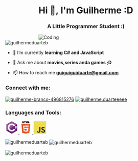 <h1 align="center">Hi 👋, I'm Guilherme :D</h1>
<h3 align="center">A Little Programmer Student :)</h3>
<img align="right" alt="Coding" width="400" src="https://steamuserimages-a.akamaihd.net/ugc/939460630593468448/7B040C227BF147ED629738EA3974331CE5971FD5/?imw=5000&imh=5000&ima=fit&impolicy=Letterbox&imcolor=%23000000&letterbox=false"

<p align="left"> <img src="https://komarev.com/ghpvc/?username=guilhermeduarteb&label=Views&color=0e75b6&style=flat-square" alt="guilhermeduarteb" /> </p>

- 🌱 I’m currently **learning C# and JavaScript**

- 💬 Ask me about **movies,series anda games ;D**

- 📫 How to reach me **guiguiguiduarte@gmail.com**

<h3 align="left">Connect with me:</h3>
<p align="left">
<a href="https://linkedin.com/in/guilherme-branco-496815276" target="blank"><img align="center" src="https://raw.githubusercontent.com/rahuldkjain/github-profile-readme-generator/master/src/images/icons/Social/linked-in-alt.svg" alt="guilherme-branco-496815276" height="30" width="40" /></a>
<a href="https://instagram.com/guilherme.duarteeeee" target="blank"><img align="center" src="https://raw.githubusercontent.com/rahuldkjain/github-profile-readme-generator/master/src/images/icons/Social/instagram.svg" alt="guilherme.duarteeeee" height="30" width="40" /></a>
</p>

<h3 align="left">Languages and Tools:</h3>
<p align="left"> <a href="https://www.w3schools.com/cs/" target="_blank" rel="noreferrer"> <img src="https://raw.githubusercontent.com/devicons/devicon/master/icons/csharp/csharp-original.svg" alt="csharp" width="40" height="40"/> </a> <a href="https://www.w3.org/html/" target="_blank" rel="noreferrer"> <img src="https://raw.githubusercontent.com/devicons/devicon/master/icons/html5/html5-original-wordmark.svg" alt="html5" width="40" height="40"/> </a> <a href="https://developer.mozilla.org/en-US/docs/Web/JavaScript" target="_blank" rel="noreferrer"> <img src="https://raw.githubusercontent.com/devicons/devicon/master/icons/javascript/javascript-original.svg" alt="javascript" width="40" height="40"/> </a> </p>

<p><img align="left" src="https://github-readme-stats.vercel.app/api/top-langs?username=guilhermeduarteb&show_icons=true&theme=tokyonight&locale=en&layout=compact" alt="guilhermeduarteb" /></p>

<p>&nbsp;<img align="center" src="https://github-readme-stats.vercel.app/api?username=guilhermeduarteb&show_icons=true&theme=tokyonight&locale=en" alt="guilhermeduarteb" /></p>

<p><img align="center" src="https://github-readme-streak-stats.herokuapp.com/?user=guilhermeduarteb&theme=dark" alt="guilhermeduarteb" /></p>
